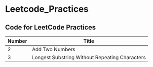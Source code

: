 # Leetcode_Practices
## Code for LeetCode Practices
Number | Title
------------ | -------------
2| Add Two Numbers    
3| Longest Substring Without Repeating Characters  

